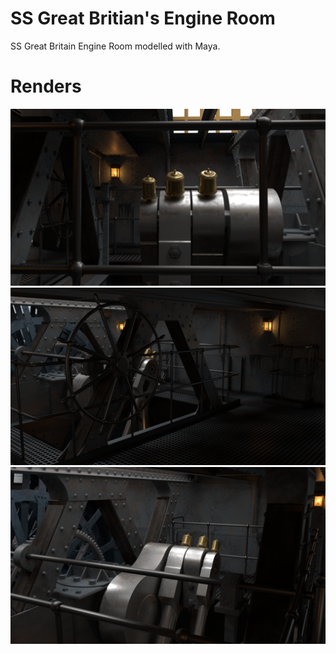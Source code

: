 # SS Great Britian's Engine Room
SS Great Britain Engine Room modelled with Maya.

# Renders

<img src="readme_images/1.png" width="600"/>

<img src="readme_images/2.png" width="600"/>

<img src="readme_images/3.png" width="600"/>
